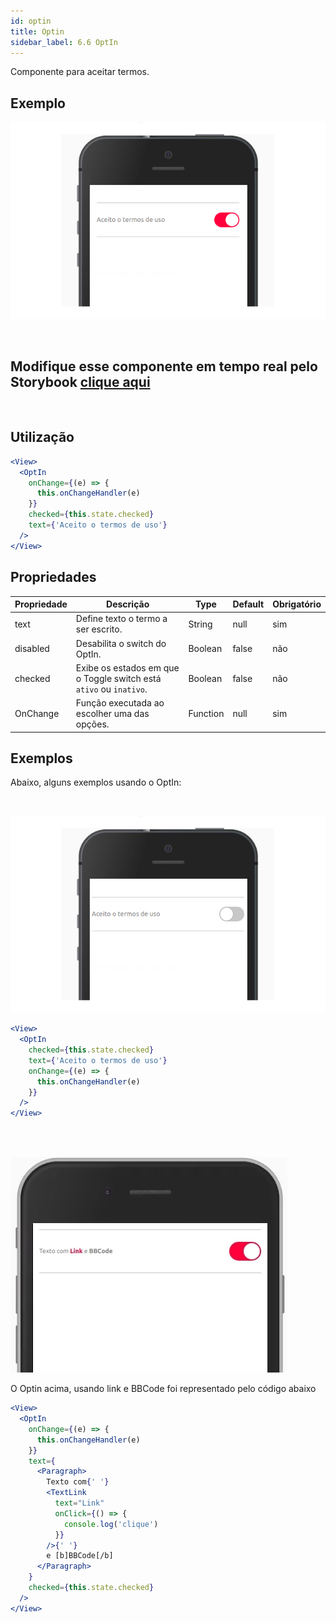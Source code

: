 ```yaml
---
id: optin
title: Optin
sidebar_label: 6.6 OptIn
---
```


Componente para aceitar termos.

## Exemplo

![optin](assets/images_components/v2.0.0/optin.png)

<br>

## Modifique esse componente em tempo real pelo Storybook [clique aqui](https://ame-miniapp-components.calindra.com.br/storybook/?path=/story/intera%C3%A7%C3%B5es-optin--basic)

<br>

## Utilização

```jsx
<View>
  <OptIn
    onChange={(e) => {
      this.onChangeHandler(e)
    }}
    checked={this.state.checked}
    text={'Aceito o termos de uso'}
  />
</View>
```

## Propriedades

| Propriedade | Descrição                                                          | Type     | Default | Obrigatório |
| ----------- | ------------------------------------------------------------------ | -------- | ------- | ----------- |
| text        | Define texto o termo a ser escrito.                                | String   | null    | sim         |
| disabled    | Desabilita o switch do OptIn.                                      | Boolean  | false   | não         |
| checked     | Exibe os estados em que o Toggle switch está `ativo` ou `inativo`. | Boolean  | false   | não         |
| OnChange    | Função executada ao escolher uma das opções.                       | Function | null    | sim         |

## Exemplos

Abaixo, alguns exemplos usando o OptIn:

<br>

![optin](assets/images_components/v2.0.0/optin2.png)

```jsx
<View>
  <OptIn
    checked={this.state.checked}
    text={'Aceito o termos de uso'}
    onChange={(e) => {
      this.onChangeHandler(e)
    }}
  />
</View>
```

<br><br>

![optin](assets/images_components/v2.0.0/optin-link.jpg)

O Optin acima, usando link e BBCode foi representado pelo código abaixo

```jsx
<View>
  <OptIn
    onChange={(e) => {
      this.onChangeHandler(e)
    }}
    text={
      <Paragraph>
        Texto com{' '}
        <TextLink
          text="Link"
          onClick={() => {
            console.log('clique')
          }}
        />{' '}
        e [b]BBCode[/b]
      </Paragraph>
    }
    checked={this.state.checked}
  />
</View>
```
